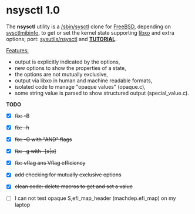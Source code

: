 nsysctl 1.0
=============

The **nsysctl** utility is a [/sbin/sysctl](https://man.freebsd.org/sysctl/8) 
clone for [FreeBSD](http://www.freebsd.org), depending on 
[sysctlmibinfo](https://gitlab.com/alfix/sysctlmibinfo), 
to get or set the kernel state supporting 
[libxo](http://juniper.github.io/libxo/libxo-manual.html) 
and extra options; 
port: [sysutils/nsysctl](https://www.freshports.org/sysutils/nsysctl) and 
**[TUTORIAL](https://alfix.gitlab.io/bsd/2019/02/19/nsysctl-tutorial.html)**.  


<u>Features:</u>
 * output is explicitly indicated by the options,
 * new options to show the properties of a state,
 * the options are not mutually exclusive,
 * output via libxo in human and machine readable formats,
 * isolated code to manage "opaque values" (opaque.c),
 * some string value is parsed to show structured output (special\_value.c).


**TODO**

 * [X] ~~fix: -B~~
 * [X] ~~fix: -h~~
 * [X] ~~fix: -G with "AND" flags~~
 * [X] ~~fix: -g with -[x|o]~~
 * [X] ~~fix: vflag ans Vflag efficiency~~
 * [X] ~~add checking for mutually exclusive options~~
 * [X] ~~clean code: delete macros to get and set a value~~
 * [ ] I can not test opaque S,efi\_map\_header (machdep.efi\_map) on my laptop
 
